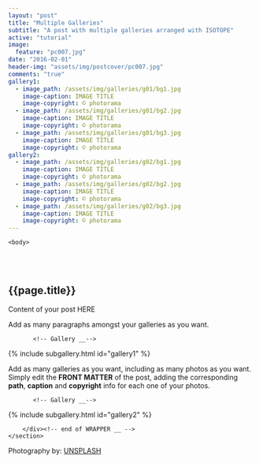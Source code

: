 ```yaml
---
layout: "post"
title: "Multiple Galleries"
subtitle: "A post with multiple galleries arranged with ISOTOPE"
active: "tutorial"
image:
  feature: "pc007.jpg"
date: "2016-02-01"
header-img: "assets/img/postcover/pc007.jpg"
comments: "true"
gallery1: 
  - image_path: /assets/img/galleries/g01/bg1.jpg
    image-caption: IMAGE TITLE
    image-copyright: © photorama
  - image_path: /assets/img/galleries/g01/bg2.jpg
    image-caption: IMAGE TITLE
    image-copyright: © photorama
  - image_path: /assets/img/galleries/g01/bg3.jpg
    image-caption: IMAGE TITLE
    image-copyright: © photorama 
gallery2: 
  - image_path: /assets/img/galleries/g02/bg1.jpg
    image-caption: IMAGE TITLE
    image-copyright: © photorama
  - image_path: /assets/img/galleries/g02/bg2.jpg
    image-caption: IMAGE TITLE
    image-copyright: © photorama
  - image_path: /assets/img/galleries/g02/bg3.jpg
    image-caption: IMAGE TITLE
    image-copyright: © photorama 
---
```



<html class="no-js" lang="en">
<head>
	<meta content="charset=utf-8">
</head>

    <body>

<section id="content" role="main">
		<div class="wrapper">
	<br><br>
			<h2>{{page.title}}</h2>




<p> Content of your post HERE </p>

<p> Add as many paragraphs amongst your galleries as you want. </p>


           <!-- Gallery __-->
			
{% include subgallery.html id="gallery1" %}

<!-- end of GALLERY __ -->

<p> Add as many galleries as you want, including as many photos as you want. Simply edit the <b>FRONT MATTER</b> of the post, adding the corresponding <b>path</b>, <b>caption</b> and <b>copyright</b> info for each one of your photos. </p>

           <!-- Gallery __-->
			
{% include subgallery.html id="gallery2" %}

<!-- end of GALLERY __ -->

		</div><!-- end of WRAPPER __ -->
	</section>


Photography by: <a href="https://unsplash.com/photos/j0g8taxHZa0">UNSPLASH</a>
